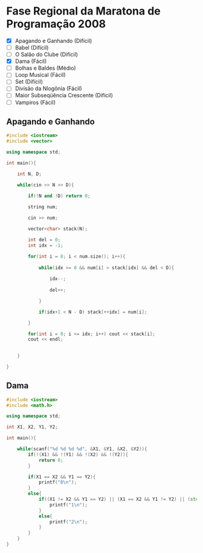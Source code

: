 # Fase Regional da Maratona de Programação 2008

* [x] Apagando e Ganhando (Difícil)
* [ ] Babel (Difícil)
* [ ] O Salão do Clube (Difícil)
* [x] Dama (Fácil)
* [ ] Bolhas e Baldes (Médio)
* [ ] Loop Musical (Fácil)
* [ ] Set (Difícil)
* [ ] Divisão da Nlogônia (Fácil)
* [ ] Maior Subseqüência Crescente (Difícil)
* [ ] Vampiros (Fácil)

## Apagando e Ganhando

```cpp
#include <iostream>
#include <vector>

using namespace std;

int main(){

    int N, D;

    while(cin >> N >> D){

        if(!N and !D) return 0;

        string num;
        
        cin >> num;

        vector<char> stack(N);

        int del = 0;
        int idx = -1;

        for(int i = 0; i < num.size(); i++){
        
            while(idx >= 0 && num[i] > stack[idx] && del < D){
                
                idx--;
                
                del++;

            }

            if(idx+1 < N - D) stack[++idx] = num[i];

        }

        for(int i = 0; i <= idx; i++) cout << stack[i];
        cout << endl; 
        

    }

}
```

## Dama

```cpp
#include <iostream>
#include <math.h>

using namespace std;

int X1, X2, Y1, Y2;

int main(){

    while(scanf("%d %d %d %d", &X1, &Y1, &X2, &Y2)){
        if(!(X1) && !(Y1) && !(X2) && !(Y2)){
            return 0;
        }

        if(X1 == X2 && Y1 == Y2){
            printf("0\n");
        }
        else{
            if((X1 != X2 && Y1 == Y2) || (X1 == X2 && Y1 != Y2) || (std::abs(X1-X2) == std::abs(Y1-Y2))){
                printf("1\n");
            }
            else{
                printf("2\n");
            }
        }
    }
}
```

